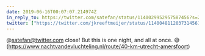 ```yaml
---
date: 2019-06-16T00:07:07.214974Z
in_reply_to: https://twitter.com/satefan/status/1140029952957587456?s=21
twitter: ["https://twitter.com/jkreeftmeijer/status/1140048112037314561"]
---
```

@satefan@twitter.com close! But this is one night, and all at once. 😅 (https://www.nachtvandevluchteling.nl/route/40-km-utrecht-amersfoort)
